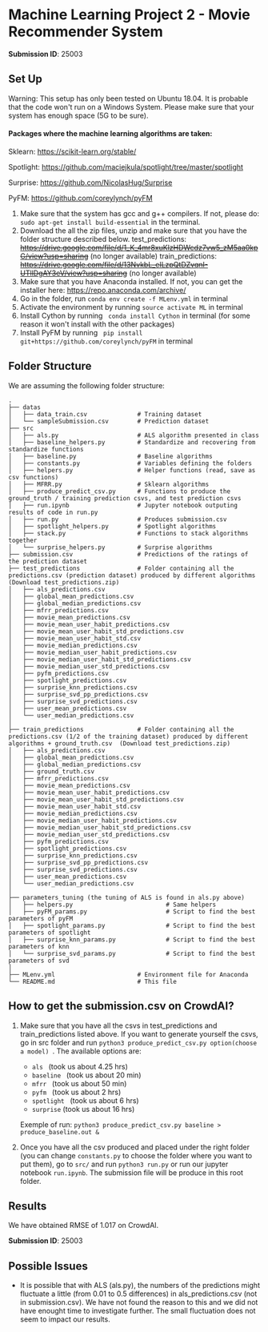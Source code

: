 # Machine Learning Project 2 - Movie Recommender System 

**Submission ID**: 25003

## Set Up

Warning: This setup has only been tested on Ubuntu 18.04. It is probable that the code won't run on a Windows System. Please make sure that your system has enough space (5G to be sure).

#### Packages where the machine learning algorithms are taken:

Sklearn: https://scikit-learn.org/stable/

Spotlight: https://github.com/maciejkula/spotlight/tree/master/spotlight

Surprise: https://github.com/NicolasHug/Surprise

PyFM: https://github.com/coreylynch/pyFM

1. Make sure that the system has gcc and g++ compilers. If not, please do: ``` sudo apt-get install build-essential ``` in the terminal.
2. Download the all the zip files, unzip and make sure that you have the folder structure described below.
    test_predictions: ~~https://drive.google.com/file/d/1_K_4mr8xuKlzHDWcdz7vw5_zM5aa0kpG/view?usp=sharing~~ (no longer available)
    train_predictions: ~~https://drive.google.com/file/d/13NvkbL_eILzpQtDZvqnI-UTllDgAY3eV/view?usp=sharing~~ (no longer available)
3. Make sure that you have Anaconda installed. If not, you can get the installer here: https://repo.anaconda.com/archive/
4. Go in the folder, run ```conda env create -f MLenv.yml``` in terminal
5. Activate the environment by running ```source activate ML``` in terminal
6. Install Cython by running ``` conda install Cython``` in terminal (for some reason it won't install with the other packages)
7. Install PyFM by running ``` pip install git+https://github.com/coreylynch/pyFM``` in terminal

## Folder Structure

We are assuming the following folder structure:

```
.
├── datas
│   ├── data_train.csv              # Training dataset
│   └── sampleSubmission.csv        # Prediction dataset 
├── src                             
│   ├── als.py                      # ALS algorithm presented in class
│   ├── baseline_helpers.py         # Standardize and recovering from standardize functions
│   ├── baseline.py                 # Baseline algorithms
│   ├── constants.py                # Variables defining the folders
│   ├── helpers.py                  # Helper functions (read, save as csv functions)
│   ├── MFRR.py                     # Sklearn algorithms 
│   ├── produce_predict_csv.py      # Functions to produce the ground_truth / training prediction csvs, and test prediction csvs
│   ├── run.ipynb                   # Jupyter notebook outputing results of code in run.py
│   ├── run.py                      # Produces submission.csv
│   ├── spotlight_helpers.py        # Spotlight algorithms
│   ├── stack.py                    # Functions to stack algorithms together
│   └── surprise_helpers.py         # Surprise algorithms
├── submission.csv                  # Predictions of the ratings of the prediction dataset
├── test_predictions                # Folder containing all the predictions.csv (prediction dataset) produced by different algorithms (Download test_predictions.zip)
│   ├── als_predictions.csv        
│   ├── global_mean_predictions.csv
│   ├── global_median_predictions.csv
│   ├── mfrr_predictions.csv
│   ├── movie_mean_predictions.csv
│   ├── movie_mean_user_habit_predictions.csv
│   ├── movie_mean_user_habit_std_predictions.csv
│   ├── movie_mean_user_habit_std.csv
│   ├── movie_median_predictions.csv
│   ├── movie_median_user_habit_predictions.csv
│   ├── movie_median_user_habit_std_predictions.csv
│   ├── movie_median_user_std_predictions.csv
│   ├── pyfm_predictions.csv
│   ├── spotlight_predictions.csv
│   ├── surprise_knn_predictions.csv
│   ├── surprise_svd_pp_predictions.csv
│   ├── surprise_svd_predictions.csv
│   ├── user_mean_predictions.csv
│   └── user_median_predictions.csv
│  
├── train_predictions               # Folder containing all the predictions.csv (1/2 of the training dataset) produced by different algorithms + ground_truth.csv  (Download test_predictions.zip)
│   ├── als_predictions.csv        
│   ├── global_mean_predictions.csv
│   ├── global_median_predictions.csv
│   ├── ground_truth.csv
│   ├── mfrr_predictions.csv
│   ├── movie_mean_predictions.csv
│   ├── movie_mean_user_habit_predictions.csv
│   ├── movie_mean_user_habit_std_predictions.csv
│   ├── movie_mean_user_habit_std.csv
│   ├── movie_median_predictions.csv
│   ├── movie_median_user_habit_predictions.csv
│   ├── movie_median_user_habit_std_predictions.csv
│   ├── movie_median_user_std_predictions.csv
│   ├── pyfm_predictions.csv
│   ├── spotlight_predictions.csv
│   ├── surprise_knn_predictions.csv
│   ├── surprise_svd_pp_predictions.csv
│   ├── surprise_svd_predictions.csv
│   ├── user_mean_predictions.csv
│   └── user_median_predictions.csv
│  
├── parameters_tuning (the tuning of ALS is found in als.py above)
│   ├── helpers.py                          # Same helpers
│   ├── pyFM_params.py                      # Script to find the best parameters of pyFM
│   ├── spotlight_params.py                 # Script to find the best parameters of spotlight
│   ├── surprise_knn_params.py              # Script to find the best parameters of knn
│   └── surprise_svd_params.py              # Script to find the best parameters of svd 
│
├── MLenv.yml                       # Environment file for Anaconda
└── README.md                       # This file
```

## How to get the submission.csv on CrowdAI?
1. Make sure that you have all the csvs in test_predictions and train_predictions listed above. If you want to generate yourself the csvs, go in src folder and run ```python3 produce_predict_csv.py option(choose a model) ```. 
    The available options are: 

    * ```als ``` (took us about 4.25 hrs) 
    * ```baseline ``` (took us about 20 min)
    * ```mfrr ``` (took us about 50 min)
    * ```pyfm ``` (took us about 2 hrs)
    * ```spotlight ``` (took us about 6 hrs)
    * ```surprise``` (took us about 16 hrs)

    Exemple of run: ```python3 produce_predict_csv.py baseline > produce_baseline.out & ```

2. Once you have all the csv produced and placed under the right folder (you can change ```constants.py``` to choose the folder where you want to put them), go to `src/` and run ```python3 run.py``` or run our jupyter notebook ```run.ipynb```. The submission file will be produce in this root folder.

## Results

We have obtained RMSE of 1.017 on CrowdAI. 

**Submission ID**: 25003

## Possible Issues

* It is possible that with ALS (als.py), the numbers of the predictions might fluctuate a little (from 0.01 to 0.5 differences) in als_predictions.csv (not in submission.csv). We have not found the reason to this and we did not have enought time to investigate further. The small fluctuation does not seem to impact our results.
